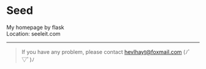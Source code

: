 # Seed
My homepage by flask  
Location: seeleit.com

***
> If you have any problem, please contact hevlhayt@foxmail.com (ﾉﾟ▽ﾟ)ﾉ